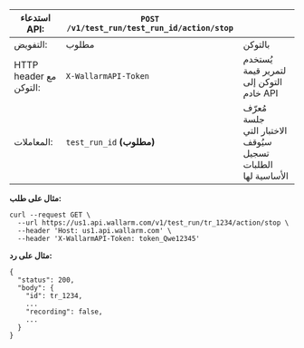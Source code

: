| استدعاء API: | `POST /v1/test_run/test_run_id/action/stop` |      |
| ------------- | ------------------------------------------ | ---- |
| التفويض: | مطلوب | بالتوكن |
| HTTP header مع التوكن: | `X-WallarmAPI-Token` | يُستخدم لتمرير قيمة التوكن إلى خادم API |
| المعاملات: | `test_run_id` **(مطلوب)** | مُعرّف جلسة الاختبار التي سيُوقف تسجيل الطلبات الأساسية لها |

**مثال على طلب:**
```
curl --request GET \
  --url https://us1.api.wallarm.com/v1/test_run/tr_1234/action/stop \
  --header 'Host: us1.api.wallarm.com' \
  --header 'X-WallarmAPI-Token: token_Qwe12345'
```

**مثال على رد:**
```
{
  "status": 200,
  "body": {
    "id": tr_1234,
    ...
    "recording": false,
    ...
  }
}
```